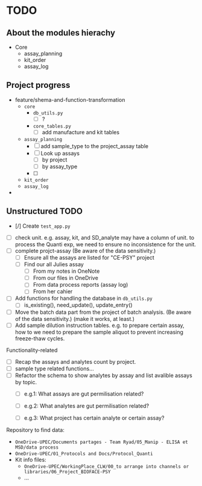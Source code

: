 # TODO

## About the modules hierachy
- Core
  - assay_planning
  - kit_order
  - assay_log


## Project progress
- feature/shema-and-function-transformation
  - `core`
    - `db_utils.py`
      - [ ] ?
    - `core_tables.py`
      - [ ] add manufacture and kit tables
  - `assay_planning`
    - [ ] add sample_type to the project_assay table
    - [ ] Look up assays 
      - [ ] by project
      - [ ] by assay_type
    - [ ] 
  - `kit_order`
  - `assay_log`
- 

## Unstructured TODO
- [/] Create `test_app.py`
- [ ] check unit. e.g. assay, kit, and SD_analyte may have a column of unit. to process the Quanti exp, we need to ensure no inconsistence for the unit.
- [ ] complete projct-assay (Be aware of the data sensitivity.)
  - [ ] Ensure all the assays are listed for "CE-PSY" project
  - [ ] Find our all Julies assay
    - [ ] From my notes in OneNote
    - [ ] From our files in OneDrive
    - [ ] From data process reports (assay log)
    - [ ] From her cahier
- [ ] Add functions for handling the database in `db_utils.py`
  - [ ] is_existing(), need_update(), update_entry()
- [ ] Move the batch data part from the project of batch analysis. (Be aware of the data sensitivity.) (make it works, at least.)
- [ ] Add sample dilution instruction tables. e.g. to prepare certain assay, how to we need to prepare the sample aliquot to prevent increasing freeze-thaw cycles.

Functionality-related
- [ ] Recap the assays and analytes count by project.
- [ ] sample type related functions...
- [ ] Refactor the schema to show analytes by assay and list avalible assays by topic. 
  - [ ] e.g.1: What assays are gut permilisation related?
  - [ ] e.g.2: What analytes are gut permilisation related?
  - [ ] e.g.3: What project has certain analyte or certain assay? 



Repository to find data:
- `OneDrive-UPEC/Documents partages - Team Ryad/05_Manip - ELISA et MSD/data process`
- `OneDrive-UPEC/01_Protocols and Docs/Protocol_Quanti`
- Kit info files:
  - `OneDrive-UPEC/WorkingPlace_CLW/00_to arrange into channels or libraries/06_Project_BIOFACE-PSY`
  - ...